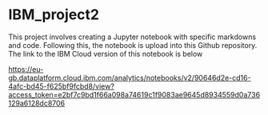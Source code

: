 # IBM_project2
This project involves creating a Jupyter notebook with specific markdowns and code. Following this, the notebook is upload into this Github repository.
The link to the IBM Cloud version of this notebook is below

https://eu-gb.dataplatform.cloud.ibm.com/analytics/notebooks/v2/90646d2e-cd16-4afc-bd45-f625bf9fcbd8/view?access_token=e2bf7c9bd1f66a098a74619c1f9083ae9645d8934559d0a736129a6128dc8706 
